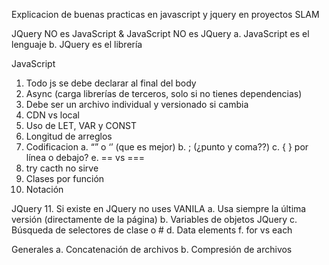 Explicacion de buenas practicas en javascript y jquery en proyectos SLAM

JQuery NO es JavaScript & JavaScript NO es JQuery
  a.	JavaScript es el lenguaje
  b.	JQuery es el librería
    
JavaScript
  1. Todo js se debe declarar al final del body
  2. Async (carga librerías de terceros, solo si no tienes dependencias)
  3. Debe ser un archivo individual y versionado si cambia
  4. CDN vs local
  5. Uso de LET, VAR y CONST
  6. Longitud de arreglos
  7.	Codificacion
    a. “” o ‘’ (que es mejor)
    b. ; (¿punto y coma??)
    c. { } por línea o debajo?
    e. == vs ===
  8. try cacth no sirve
  9. Clases por función
  10. Notación

JQuery
  11. Si existe en JQuery no uses VANILA
    a. Usa siempre la última versión (directamente de la página)
    b. Variables de objetos JQuery
    c. Búsqueda de selectores de clase o #
    d. Data elements
    f. for vs each

Generales
  a. Concatenación de archivos
  b. Compresión de archivos
